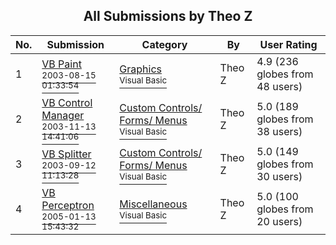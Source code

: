 ﻿<div align="center">

## All Submissions by Theo Z

</div>

No.  | Submission | Category | By   | User Rating
---- | ---------- | -------- | ---- | -----------
1 | [VB Paint<br /><sup>2003-08-15 01:33:54</sup>](https://github.com/Planet-Source-Code/theo-z-vb-paint__1-47566) | [Graphics<br /><sup>Visual Basic</sup>](../ByCategory/graphics__1-46.md) | Theo Z | 4.9 (236 globes from 48 users)
2 | [VB Control Manager<br /><sup>2003-11-13 14:41:06</sup>](https://github.com/Planet-Source-Code/theo-z-vb-control-manager__1-49621) | [Custom Controls/ Forms/  Menus<br /><sup>Visual Basic</sup>](../ByCategory/custom-controls-forms-menus__1-4.md) | Theo Z | 5.0 (189 globes from 38 users)
3 | [VB  Splitter<br /><sup>2003-09-12 11:13:28</sup>](https://github.com/Planet-Source-Code/theo-z-vb-splitter__1-48454) | [Custom Controls/ Forms/  Menus<br /><sup>Visual Basic</sup>](../ByCategory/custom-controls-forms-menus__1-4.md) | Theo Z | 5.0 (149 globes from 30 users)
4 | [VB Perceptron<br /><sup>2005-01-13 15:43:32</sup>](https://github.com/Planet-Source-Code/theo-z-vb-perceptron__1-58278) | [Miscellaneous<br /><sup>Visual Basic</sup>](../ByCategory/miscellaneous__1-1.md) | Theo Z | 5.0 (100 globes from 20 users)
